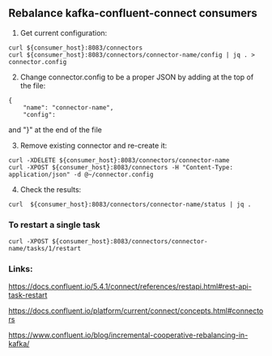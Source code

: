 ## Rebalance kafka-confluent-connect consumers

1. Get current configuration:
```
curl ${consumer_host}:8083/connectors
curl ${consumer_host}:8083/connectors/connector-name/config | jq . > connector.config
```
2. Change connector.config to be a proper JSON by adding at the top of the file:
```
{
    "name": "connector-name",
    "config":
```
and "}" at the end of the file

3. Remove existing connector and re-create it:
```
curl -XDELETE ${consumer_host}:8083/connectors/connector-name
curl -XPOST ${consumer_host}:8083/connectors -H "Content-Type: application/json" -d @~/connector.config
```

4. Check the results:
```
curl  ${consumer_host}:8083/connectors/connector-name/status | jq .
```

### To restart a single task
```
curl -XPOST ${consumer_host}:8083/connectors/connector-name/tasks/1/restart
```

### Links:
https://docs.confluent.io/5.4.1/connect/references/restapi.html#rest-api-task-restart

https://docs.confluent.io/platform/current/connect/concepts.html#connectors

https://www.confluent.io/blog/incremental-cooperative-rebalancing-in-kafka/